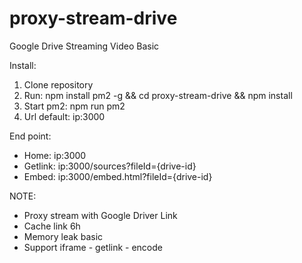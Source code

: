 # proxy-stream-drive
Google Drive Streaming Video Basic

Install:
1) Clone repository
2) Run:  npm install pm2 -g && cd proxy-stream-drive && npm install
3) Start pm2:  npm run pm2
5) Url default: ip:3000

End point:
- Home: ip:3000
- Getlink: ip:3000/sources?fileId={drive-id}
- Embed: ip:3000/embed.html?fileId={drive-id}

NOTE:
- Proxy stream with Google Driver Link
- Cache link 6h
- Memory leak basic
- Support iframe - getlink - encode
